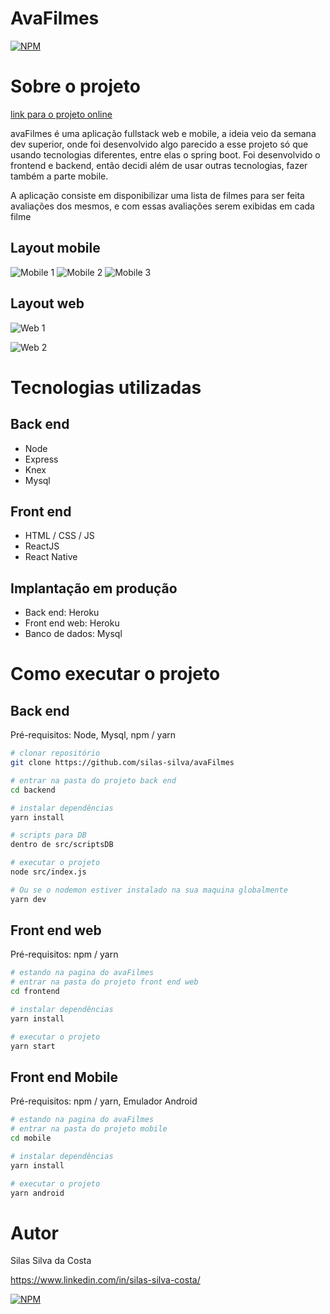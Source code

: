 # AvaFilmes
[![NPM](https://img.shields.io/npm/l/react)](https://github.com/silas-silva/avaFilmes/blob/master/LICENSE) 

# Sobre o projeto

[link para o projeto online](http://silas-silva.herokuapp.com/avaMovies)

avaFilmes é uma aplicação fullstack web e mobile, a ideia veio da semana dev superior, onde foi desenvolvido algo parecido a esse projeto só que usando tecnologias diferentes,
entre elas o spring boot. Foi desenvolvido o frontend e backend, então decidi além de usar outras tecnologias, fazer também a parte mobile.

A aplicação consiste em disponibilizar uma lista de filmes para ser feita avaliações dos mesmos, e com essas avaliações serem exibidas em cada filme
## Layout mobile
![Mobile 1](https://github.com/silas-silva/avaFilmes/blob/main/assets/img/mobile1.png) ![Mobile 2](https://github.com/silas-silva/avaFilmes/blob/main/assets/img/mobile2.png) ![Mobile 3](https://github.com/silas-silva/avaFilmes/blob/main/assets/img/mobile3.png)

## Layout web
![Web 1](https://github.com/silas-silva/avaFilmes/blob/main/assets/img/web1.png)

![Web 2](https://github.com/silas-silva/avaFilmes/blob/main/assets/img/web2.png)

# Tecnologias utilizadas
## Back end
- Node
- Express
- Knex
- Mysql
## Front end
- HTML / CSS / JS
- ReactJS
- React Native
## Implantação em produção
- Back end: Heroku
- Front end web: Heroku
- Banco de dados: Mysql
# Como executar o projeto
## Back end
Pré-requisitos: Node, Mysql, npm / yarn

```bash
# clonar repositório
git clone https://github.com/silas-silva/avaFilmes

# entrar na pasta do projeto back end
cd backend

# instalar dependências
yarn install

# scripts para DB
dentro de src/scriptsDB

# executar o projeto
node src/index.js

# Ou se o nodemon estiver instalado na sua maquina globalmente 
yarn dev

```

## Front end web
Pré-requisitos: npm / yarn

```bash
# estando na pagina do avaFilmes 
# entrar na pasta do projeto front end web
cd frontend

# instalar dependências
yarn install

# executar o projeto
yarn start
```

## Front end Mobile
Pré-requisitos: npm / yarn, Emulador Android

```bash
# estando na pagina do avaFilmes 
# entrar na pasta do projeto mobile
cd mobile

# instalar dependências
yarn install

# executar o projeto
yarn android
```

# Autor

Silas Silva da Costa

https://www.linkedin.com/in/silas-silva-costa/

[![NPM](https://img.shields.io/npm/l/react)](https://github.com/silas-silva/avaFilmes/blob/master/LICENSE) 


